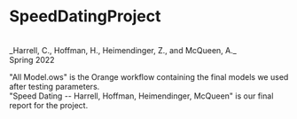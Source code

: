 # SpeedDatingProject
<br />
_Harrell, C., Hoffman, H., Heimendinger, Z., and McQueen, A._ <br />
Spring 2022
<br />

"All Model.ows" is the Orange workflow containing the final models we used after testing parameters.
<br />
"Speed Dating -- Harrell, Hoffman, Heimendinger, McQueen" is our final report for the project.
